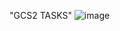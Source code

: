 "GCS2 TASKS" 
![image](https://user-images.githubusercontent.com/116561806/219873757-6ba1be1b-1278-4bab-87cb-2b9715cd001a.png)

